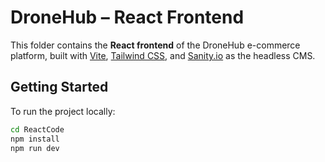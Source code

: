 # DroneHub – React Frontend

This folder contains the **React frontend** of the DroneHub e-commerce platform, built with [Vite](https://vitejs.dev), [Tailwind CSS](https://tailwindcss.com), and [Sanity.io](https://www.sanity.io) as the headless CMS.

## Getting Started

To run the project locally:

```bash
cd ReactCode
npm install
npm run dev
